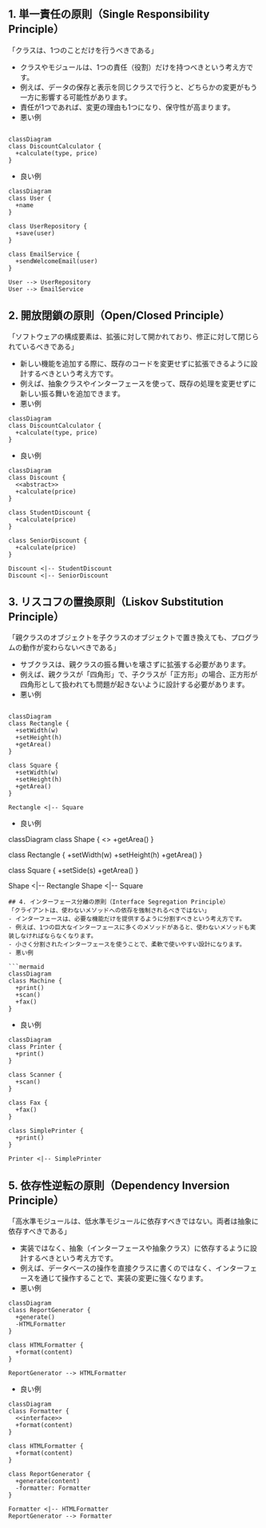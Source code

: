 ## 1. 単一責任の原則（Single Responsibility Principle）
「クラスは、1つのことだけを行うべきである」
- クラスやモジュールは、1つの責任（役割）だけを持つべきという考え方です。
- 例えば、データの保存と表示を同じクラスで行うと、どちらかの変更がもう一方に影響する可能性があります。
- 責任が1つであれば、変更の理由も1つになり、保守性が高まります。
- 悪い例
```mermaid

classDiagram
class DiscountCalculator {
  +calculate(type, price)
}

```

- 良い例

```mermaid
classDiagram
class User {
  +name
}

class UserRepository {
  +save(user)
}

class EmailService {
  +sendWelcomeEmail(user)
}

User --> UserRepository
User --> EmailService
```

## 2. 開放閉鎖の原則（Open/Closed Principle）
「ソフトウェアの構成要素は、拡張に対して開かれており、修正に対して閉じられているべきである」
- 新しい機能を追加する際に、既存のコードを変更せずに拡張できるように設計するべきという考え方です。
- 例えば、抽象クラスやインターフェースを使って、既存の処理を変更せずに新しい振る舞いを追加できます。
- 悪い例

```mermaid
classDiagram
class DiscountCalculator {
  +calculate(type, price)
}

```

- 良い例


```mermaid
classDiagram
class Discount {
  <<abstract>>
  +calculate(price)
}

class StudentDiscount {
  +calculate(price)
}

class SeniorDiscount {
  +calculate(price)
}

Discount <|-- StudentDiscount
Discount <|-- SeniorDiscount
```
## 3. リスコフの置換原則（Liskov Substitution Principle）
「親クラスのオブジェクトを子クラスのオブジェクトで置き換えても、プログラムの動作が変わらないべきである」
- サブクラスは、親クラスの振る舞いを壊さずに拡張する必要があります。
- 例えば、親クラスが「四角形」で、子クラスが「正方形」の場合、正方形が四角形として扱われても問題が起きないように設計する必要があります。
- 悪い例

```mermaid

classDiagram
class Rectangle {
  +setWidth(w)
  +setHeight(h)
  +getArea()
}

class Square {
  +setWidth(w)
  +setHeight(h)
  +getArea()
}

Rectangle <|-- Square

```

- 良い例

classDiagram
class Shape {
  <<abstract>>
  +getArea()
}

class Rectangle {
  +setWidth(w)
  +setHeight(h)
  +getArea()
}

class Square {
  +setSide(s)
  +getArea()
}

Shape <|-- Rectangle
Shape <|-- Square
```
## 4. インターフェース分離の原則（Interface Segregation Principle）
「クライアントは、使わないメソッドへの依存を強制されるべきではない」
- インターフェースは、必要な機能だけを提供するように分割すべきという考え方です。
- 例えば、1つの巨大なインターフェースに多くのメソッドがあると、使わないメソッドも実装しなければならなくなります。
- 小さく分割されたインターフェースを使うことで、柔軟で使いやすい設計になります。
- 悪い例

```mermaid
classDiagram
class Machine {
  +print()
  +scan()
  +fax()
}

```

- 良い例


```mermaid
classDiagram
class Printer {
  +print()
}

class Scanner {
  +scan()
}

class Fax {
  +fax()
}

class SimplePrinter {
  +print()
}

Printer <|-- SimplePrinter
```

## 5. 依存性逆転の原則（Dependency Inversion Principle）
「高水準モジュールは、低水準モジュールに依存すべきではない。両者は抽象に依存すべきである」
- 実装ではなく、抽象（インターフェースや抽象クラス）に依存するように設計するべきという考え方です。
- 例えば、データベースの操作を直接クラスに書くのではなく、インターフェースを通じて操作することで、実装の変更に強くなります。
- 悪い例

```mermaid
classDiagram
class ReportGenerator {
  +generate()
  -HTMLFormatter
}

class HTMLFormatter {
  +format(content)
}

ReportGenerator --> HTMLFormatter

```

- 良い例


```mermaid
classDiagram
class Formatter {
  <<interface>>
  +format(content)
}

class HTMLFormatter {
  +format(content)
}

class ReportGenerator {
  +generate(content)
  -formatter: Formatter
}

Formatter <|-- HTMLFormatter
ReportGenerator --> Formatter
```